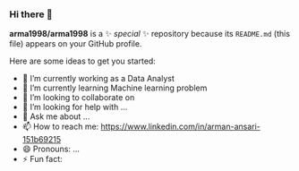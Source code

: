 ### Hi there 👋


**arma1998/arma1998** is a ✨ _special_ ✨ repository because its `README.md` (this file) appears on your GitHub profile.

Here are some ideas to get you started:

- 🔭 I’m currently working as a Data Analyst 
- 🌱 I’m currently learning Machine learning problem
- 👯 I’m looking to collaborate on 
- 🤔 I’m looking for help with ...
- 💬 Ask me about ...
- 📫 How to reach me: https://www.linkedin.com/in/arman-ansari-151b69215
- 😄 Pronouns: ...
- ⚡ Fun fact: 


